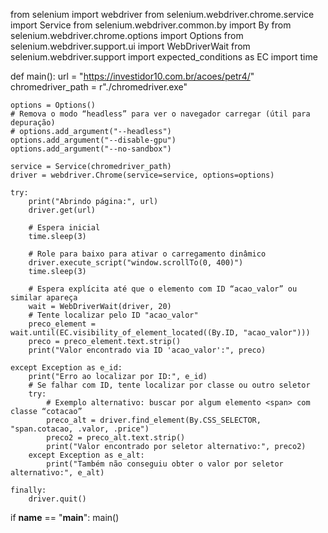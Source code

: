 from selenium import webdriver
from selenium.webdriver.chrome.service import Service
from selenium.webdriver.common.by import By
from selenium.webdriver.chrome.options import Options
from selenium.webdriver.support.ui import WebDriverWait
from selenium.webdriver.support import expected_conditions as EC
import time

def main():
    url = "https://investidor10.com.br/acoes/petr4/"
    chromedriver_path = r"./chromedriver.exe"

    options = Options()
    # Remova o modo “headless” para ver o navegador carregar (útil para depuração)
    # options.add_argument("--headless")
    options.add_argument("--disable-gpu")
    options.add_argument("--no-sandbox")

    service = Service(chromedriver_path)
    driver = webdriver.Chrome(service=service, options=options)

    try:
        print("Abrindo página:", url)
        driver.get(url)

        # Espera inicial
        time.sleep(3)

        # Role para baixo para ativar o carregamento dinâmico
        driver.execute_script("window.scrollTo(0, 400)")
        time.sleep(3)

        # Espera explícita até que o elemento com ID “acao_valor” ou similar apareça
        wait = WebDriverWait(driver, 20)
        # Tente localizar pelo ID "acao_valor"
        preco_element = wait.until(EC.visibility_of_element_located((By.ID, "acao_valor")))
        preco = preco_element.text.strip()
        print("Valor encontrado via ID 'acao_valor':", preco)

    except Exception as e_id:
        print("Erro ao localizar por ID:", e_id)
        # Se falhar com ID, tente localizar por classe ou outro seletor
        try:
            # Exemplo alternativo: buscar por algum elemento <span> com classe “cotacao”
            preco_alt = driver.find_element(By.CSS_SELECTOR, "span.cotacao, .valor, .price")
            preco2 = preco_alt.text.strip()
            print("Valor encontrado por seletor alternativo:", preco2)
        except Exception as e_alt:
            print("Também não conseguiu obter o valor por seletor alternativo:", e_alt)

    finally:
        driver.quit()

if __name__ == "__main__":
    main()
